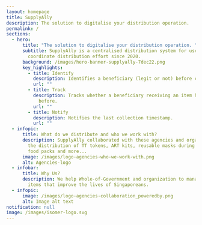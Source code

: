 ```yaml
---
layout: homepage
title: SupplyAlly
description: The solution to digitalise your distribution operation.
permalink: /
sections:
  - hero:
      title: "The solution to digitalise your distribution operation. "
      subtitle: SupplyAlly is a centralised distribution system for users to
        coordinate distribution effort since 2020.
      background: /images/hero-banner-supplyally-7dec22.png
      key_highlights:
        - title: Identify
          description: Identifies a beneficiary (legit or not) before collection.
          url: ""
        - title: Track
          description: Tracks whether a beneficiary receiving an item has received it
            before.
          url: ""
        - title: Notify
          description: Notifies the last collection timestamp.
          url: ""
  - infopic:
      title: What do we distribute and who we work with?
      description: SupplyAlly collaborated with these agencies and organization for
        the distribution of TT tokens, ART kits, reusable masks during covid-19,
        food packs and more...
      image: /images/logo-agencies-who-we-work-with.png
      alt: Agencies-logo
  - infobar:
      title: Why Us?
      description: We help Whole-of-Government and organization to manage & distribute
        items that improve the lives of Singaporeans.
  - infopic:
      image: /images/logo-agencies-collaboration_poweredby.png
      alt: Image alt text
notification: null
image: /images/isomer-logo.svg
---
```

